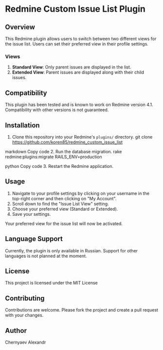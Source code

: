 # Redmine Custom Issue List Plugin

## Overview

This Redmine plugin allows users to switch between two different views for the issue list. Users can set their preferred view in their profile settings.

### Views

1. **Standard View**: Only parent issues are displayed in the list.
2. **Extended View**: Parent issues are displayed along with their child issues.

## Compatibility

This plugin has been tested and is known to work on Redmine version 4.1. Compatibility with other versions is not guaranteed.

## Installation

1. Clone this repository into your Redmine's `plugins/` directory.
   git clone https://github.com/koren85/redmine_custom_issue_list

markdown
Copy code
2. Run the database migration.
   rake redmine:plugins:migrate RAILS_ENV=production

python
Copy code
3. Restart the Redmine application.

## Usage

1. Navigate to your profile settings by clicking on your username in the top-right corner and then clicking on "My Account".
2. Scroll down to find the "Issue List View" setting.
3. Choose your preferred view (Standard or Extended).
4. Save your settings.

Your preferred view for the issue list will now be activated.

## Language Support

Currently, the plugin is only available in Russian. Support for other languages is not planned at the moment.

## License

This project is licensed under the MIT License

## Contributing

Contributions are welcome. Please fork the project and create a pull request with your changes.

## Author

Chernyaev Alexandr